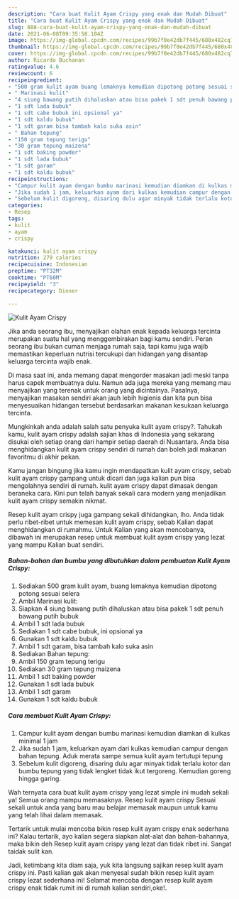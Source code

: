 ```yaml
---
description: "Cara buat Kulit Ayam Crispy yang enak dan Mudah Dibuat"
title: "Cara buat Kulit Ayam Crispy yang enak dan Mudah Dibuat"
slug: 888-cara-buat-kulit-ayam-crispy-yang-enak-dan-mudah-dibuat
date: 2021-06-08T09:35:58.104Z
image: https://img-global.cpcdn.com/recipes/99b7f0e42db7f445/680x482cq70/kulit-ayam-crispy-foto-resep-utama.jpg
thumbnail: https://img-global.cpcdn.com/recipes/99b7f0e42db7f445/680x482cq70/kulit-ayam-crispy-foto-resep-utama.jpg
cover: https://img-global.cpcdn.com/recipes/99b7f0e42db7f445/680x482cq70/kulit-ayam-crispy-foto-resep-utama.jpg
author: Ricardo Buchanan
ratingvalue: 4.6
reviewcount: 6
recipeingredient:
- "500 gram kulit ayam buang lemaknya kemudian dipotong potong sesuai selera"
- " Marinasi kulit"
- "4 siung bawang putih dihaluskan atau bisa pakek 1 sdt penuh bawang putih bubuk"
- "1 sdt lada bubuk"
- "1 sdt cabe bubuk ini opsional ya"
- "1 sdt kaldu bubuk"
- "1 sdt garam bisa tambah kalo suka asin"
- " Bahan tepung"
- "150 gram tepung terigu"
- "30 gram tepung maizena"
- "1 sdt baking powder"
- "1 sdt lada bubuk"
- "1 sdt garam"
- "1 sdt kaldu bubuk"
recipeinstructions:
- "Campur kulit ayam dengan bumbu marinasi kemudian diamkan di kulkas minimal 1 jam"
- "Jika sudah 1 jam, keluarkan ayam dari kulkas kemudian campur dengan bahan tepung. Aduk merata sampe semua kulit ayam tertutupi tepung"
- "Sebelum kulit digoreng, disaring dulu agar minyak tidak terlalu kotor dan bumbu tepung yang tidak lengket tidak ikut tergoreng. Kemudian goreng hingga garing."
categories:
- Resep
tags:
- kulit
- ayam
- crispy

katakunci: kulit ayam crispy 
nutrition: 279 calories
recipecuisine: Indonesian
preptime: "PT32M"
cooktime: "PT60M"
recipeyield: "3"
recipecategory: Dinner

---
```



![Kulit Ayam Crispy](https://img-global.cpcdn.com/recipes/99b7f0e42db7f445/680x482cq70/kulit-ayam-crispy-foto-resep-utama.jpg)

Jika anda seorang ibu, menyajikan olahan enak kepada keluarga tercinta merupakan suatu hal yang menggembirakan bagi kamu sendiri. Peran seorang ibu bukan cuman menjaga rumah saja, tapi kamu juga wajib memastikan keperluan nutrisi tercukupi dan hidangan yang disantap keluarga tercinta wajib enak.

Di masa  saat ini, anda memang dapat mengorder masakan jadi meski tanpa harus capek membuatnya dulu. Namun ada juga mereka yang memang mau menyajikan yang terenak untuk orang yang dicintainya. Pasalnya, menyajikan masakan sendiri akan jauh lebih higienis dan kita pun bisa menyesuaikan hidangan tersebut berdasarkan makanan kesukaan keluarga tercinta. 



Mungkinkah anda adalah salah satu penyuka kulit ayam crispy?. Tahukah kamu, kulit ayam crispy adalah sajian khas di Indonesia yang sekarang disukai oleh setiap orang dari hampir setiap daerah di Nusantara. Anda bisa menghidangkan kulit ayam crispy sendiri di rumah dan boleh jadi makanan favoritmu di akhir pekan.

Kamu jangan bingung jika kamu ingin mendapatkan kulit ayam crispy, sebab kulit ayam crispy gampang untuk dicari dan juga kalian pun bisa mengolahnya sendiri di rumah. kulit ayam crispy dapat dimasak dengan beraneka cara. Kini pun telah banyak sekali cara modern yang menjadikan kulit ayam crispy semakin nikmat.

Resep kulit ayam crispy juga gampang sekali dihidangkan, lho. Anda tidak perlu ribet-ribet untuk memesan kulit ayam crispy, sebab Kalian dapat menghidangkan di rumahmu. Untuk Kalian yang akan mencobanya, dibawah ini merupakan resep untuk membuat kulit ayam crispy yang lezat yang mampu Kalian buat sendiri.

<!--inarticleads1-->

##### Bahan-bahan dan bumbu yang dibutuhkan dalam pembuatan Kulit Ayam Crispy:

1. Sediakan 500 gram kulit ayam, buang lemaknya kemudian dipotong potong sesuai selera
1. Ambil  Marinasi kulit:
1. Siapkan 4 siung bawang putih dihaluskan atau bisa pakek 1 sdt penuh bawang putih bubuk
1. Ambil 1 sdt lada bubuk
1. Sediakan 1 sdt cabe bubuk, ini opsional ya
1. Gunakan 1 sdt kaldu bubuk
1. Ambil 1 sdt garam, bisa tambah kalo suka asin
1. Sediakan  Bahan tepung:
1. Ambil 150 gram tepung terigu
1. Sediakan 30 gram tepung maizena
1. Ambil 1 sdt baking powder
1. Gunakan 1 sdt lada bubuk
1. Ambil 1 sdt garam
1. Gunakan 1 sdt kaldu bubuk




<!--inarticleads2-->

##### Cara membuat Kulit Ayam Crispy:

1. Campur kulit ayam dengan bumbu marinasi kemudian diamkan di kulkas minimal 1 jam
1. Jika sudah 1 jam, keluarkan ayam dari kulkas kemudian campur dengan bahan tepung. Aduk merata sampe semua kulit ayam tertutupi tepung
1. Sebelum kulit digoreng, disaring dulu agar minyak tidak terlalu kotor dan bumbu tepung yang tidak lengket tidak ikut tergoreng. Kemudian goreng hingga garing.




Wah ternyata cara buat kulit ayam crispy yang lezat simple ini mudah sekali ya! Semua orang mampu memasaknya. Resep kulit ayam crispy Sesuai sekali untuk anda yang baru mau belajar memasak maupun untuk kamu yang telah lihai dalam memasak.

Tertarik untuk mulai mencoba bikin resep kulit ayam crispy enak sederhana ini? Kalau tertarik, ayo kalian segera siapkan alat-alat dan bahan-bahannya, maka bikin deh Resep kulit ayam crispy yang lezat dan tidak ribet ini. Sangat taidak sulit kan. 

Jadi, ketimbang kita diam saja, yuk kita langsung sajikan resep kulit ayam crispy ini. Pasti kalian gak akan menyesal sudah bikin resep kulit ayam crispy lezat sederhana ini! Selamat mencoba dengan resep kulit ayam crispy enak tidak rumit ini di rumah kalian sendiri,oke!.

